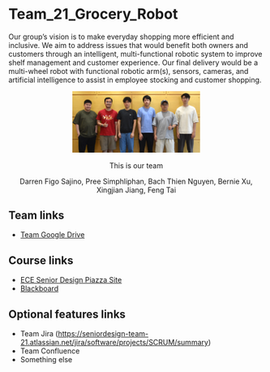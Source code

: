 # Team_21_Grocery_Robot

Our group’s vision is to make everyday shopping more efficient and inclusive. We aim to address issues that would benefit both owners and customers through an intelligent, multi-functional robotic system to improve shelf management and customer experience. Our final delivery would be a multi-wheel robot with functional robotic arm(s), sensors, cameras, and artificial intelligence to assist in employee stocking and customer shopping.

<p align="center">
<img src="./images/Team 21.jpg" width="50%">
</p>
<p align="center">
This is our team
</p>
<p align="center">
Darren Figo Sajino, Pree Simphliphan, Bach Thien Nguyen, Bernie Xu, Xingjian Jiang, Feng Tai
</p>

## Team links
- [Team Google Drive](https://drive.google.com/drive/folders/1yiAgVb-4LaUo8HKmD3yormvIIuaboWg9)

## Course links
- [ECE Senior Design Piazza Site](https://piazza.com/bu/fall2025/ec463/home)
- [Blackboard](http://learn.bu.edu/)


## Optional features links
- Team Jira (https://seniordesign-team-21.atlassian.net/jira/software/projects/SCRUM/summary)
- Team Confluence
- Something else

